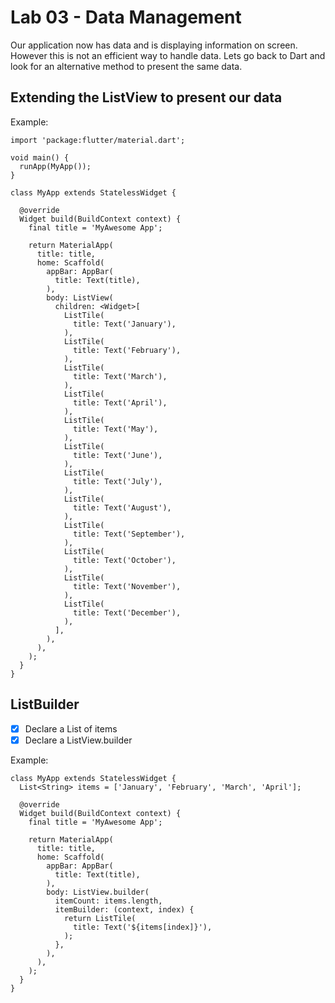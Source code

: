 # Lab 03 - Data Management

Our application now has data and is displaying information on screen.
However this is not an efficient way to handle data.
Lets go back to Dart and look for an alternative method to present the same data.

##  Extending the ListView to present our data

Example: 
```
import 'package:flutter/material.dart';

void main() {
  runApp(MyApp());
}

class MyApp extends StatelessWidget {

  @override
  Widget build(BuildContext context) {
    final title = 'MyAwesome App';

    return MaterialApp(
      title: title,
      home: Scaffold(
        appBar: AppBar(
          title: Text(title),
        ),
        body: ListView(
          children: <Widget>[
            ListTile(
              title: Text('January'),
            ),
            ListTile(
              title: Text('February'),
            ),
            ListTile(
              title: Text('March'),
            ),
            ListTile(
              title: Text('April'),
            ),
            ListTile(
              title: Text('May'),
            ),
            ListTile(
              title: Text('June'),
            ),
            ListTile(
              title: Text('July'),
            ),
            ListTile(
              title: Text('August'),
            ),
            ListTile(
              title: Text('September'),
            ),
            ListTile(
              title: Text('October'),
            ),
            ListTile(
              title: Text('November'),
            ),
            ListTile(
              title: Text('December'),
            ),
          ],
        ),
      ),
    );
  }
}
```


## ListBuilder



- [x] Declare a List of items
- [x] Declare a ListView.builder

Example:

```
class MyApp extends StatelessWidget {
  List<String> items = ['January', 'February', 'March', 'April'];

  @override
  Widget build(BuildContext context) {
    final title = 'MyAwesome App';

    return MaterialApp(
      title: title,
      home: Scaffold(
        appBar: AppBar(
          title: Text(title),
        ),
        body: ListView.builder(
          itemCount: items.length,
          itemBuilder: (context, index) {
            return ListTile(
              title: Text('${items[index]}'),
            );
          },
        ),
      ),
    );
  }
}
```
